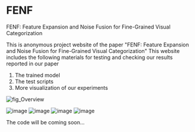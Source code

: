 # FENF
FENF: Feature Expansion and Noise Fusion for Fine-Grained Visual Categorization

This is anonymous project website of the paper "FENF: Feature Expansion and Noise Fusion for Fine-Grained Visual Categorization" This website includes the following materials for testing and checking our results reported in our paper

1. The trained model
2. The test scripts
3. More visualization of our experiments

![fig_Overview](https://user-images.githubusercontent.com/77392203/184849936-2cf1cef8-88c5-4a9a-a573-61bed9b4c203.png)

![image](https://user-images.githubusercontent.com/77392203/186335103-19b4508b-a02c-4cff-841f-dc67ede776d8.png)
![image](https://user-images.githubusercontent.com/77392203/186335153-381efbd6-b250-40bc-8a72-b1f73cd4edd2.png)
![image](https://user-images.githubusercontent.com/77392203/186335501-427ced44-e284-486d-bfdf-4bd3de992ab2.png)
![image](https://user-images.githubusercontent.com/77392203/186335560-b6642aea-26e4-4af7-97eb-ff85abafb691.png)


The code will be coming soon... 


